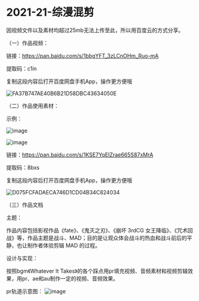 # 2021-21-综漫混剪

因视频文件以及素材均超过25mb无法上传至此，所以用百度云的方式分享。

（一）作品视频：

  链接：https://pan.baidu.com/s/1bbgYFT_3zLCnOHm_Ruo-mA 

  提取码：c1in 

  复制这段内容后打开百度网盘手机App，操作更方便哦


  ![FA37B747AE40B6B21D58DBC43634050E](https://user-images.githubusercontent.com/73349528/122887524-933ed380-d373-11eb-8ce3-d652a4ee9a9e.png)

（二）作品使用素材：

示例：

![image](https://user-images.githubusercontent.com/73349528/123191949-97363700-d4d4-11eb-9e67-05887943cda2.png)

![image](https://user-images.githubusercontent.com/73349528/123191998-a9b07080-d4d4-11eb-91b5-51513777f1e5.png)


  链接：https://pan.baidu.com/s/1KSE7YqEIZrae665S87xMrA 

  提取码：8bxs 

  复制这段内容后打开百度网盘手机App，操作更方便哦

  ![D075FCFADAECA746D1CD04B34C824034](https://user-images.githubusercontent.com/73349528/122887585-a2be1c80-d373-11eb-8e7e-acce0558a03b.png)

（三）作品文档

主题：

作品内容包括影视作品《fate》、《鬼灭之刃》、《崩坏 3rdCG 女王降临》、《咒术回战》等，作品主题是战斗、MAD；目的是让观众体会战斗的热血和战斗前后的平静，也让制作者体验剪辑 MAD 的过程。

设计与实现：

按照bgm《Whatever It Takes》的各个踩点用pr填充视频、音频素材和视频剪辑效果，用pr、ae和au制作一定的视频、音频效果。

pr轨道示意图：
![image](https://user-images.githubusercontent.com/73349528/123192961-7cfd5880-d4d6-11eb-8396-8bcc1072db44.png)